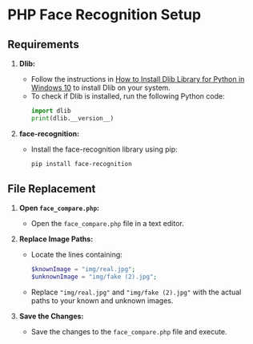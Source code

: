 # PHP Face Recognition Setup

## Requirements

1. **Dlib:**
   - Follow the instructions in [How to Install Dlib Library for Python in Windows 10](https://medium.com/analytics-vidhya/how-to-install-dlib-library-for-python-in-windows-10-57348ba1117f) to install Dlib on your system.
   - To check if Dlib is installed, run the following Python code:
     ```python
     import dlib
     print(dlib.__version__)
     ```

2. **face-recognition:**
   - Install the face-recognition library using pip:
     ```bash
     pip install face-recognition
     ```

## File Replacement

1. **Open `face_compare.php`:**
   - Open the `face_compare.php` file in a text editor.

2. **Replace Image Paths:**
   - Locate the lines containing:
     ```php
     $knownImage = "img/real.jpg";
     $unknownImage = "img/fake (2).jpg";
     ```
   - Replace `"img/real.jpg"` and `"img/fake (2).jpg"` with the actual paths to your known and unknown images.

3. **Save the Changes:**
   - Save the changes to the `face_compare.php` file and execute.